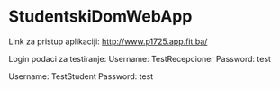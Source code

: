 # StudentskiDomWebApp

Link za pristup aplikaciji: http://www.p1725.app.fit.ba/

Login podaci za testiranje:
Username: TestRecepcioner
Password: test

Username: TestStudent
Password: test
